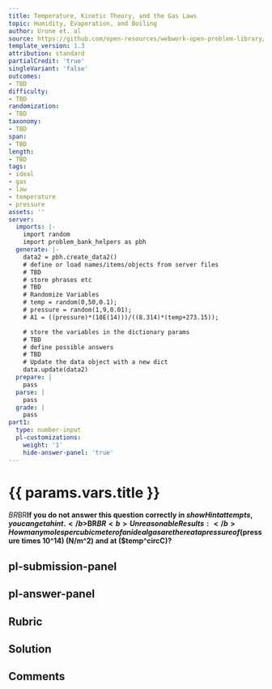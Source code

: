```yaml
---
title: Temperature, Kinetic Theory, and the Gas Laws
topic: Humidity, Evaporation, and Boiling
author: Urone et. al
source: https://github.com/open-resources/webwork-open-problem-library/tree/master/Contrib/BrockPhysics/College_Physics_Urone/13.Temperature_Kinetic_Theory_and_the_Gas_Laws/Humidity_Evaporation_and_Boiling/NU_U17-13-06-021.pg
template_version: 1.3
attribution: standard
partialCredit: 'true'
singleVariant: 'false'
outcomes:
- TBD
difficulty:
- TBD
randomization:
- TBD
taxonomy:
- TBD
span:
- TBD
length:
- TBD
tags:
- ideal
- gas
- law
- temperature
- pressure
assets: ''
server:
  imports: |-
    import random
    import problem_bank_helpers as pbh
  generate: |-
    data2 = pbh.create_data2()
    # define or load names/items/objects from server files
    # TBD
    # store phrases etc
    # TBD
    # Randomize Variables
    # temp = random(0,50,0.1);
    # pressure = random(1,9,0.01);
    # A1 = ((pressure)*(10E(14)))/((8.314)*(temp+273.15));

    # store the variables in the dictionary params
    # TBD
    # define possible answers
    # TBD
    # Update the data object with a new dict
    data.update(data2)
  prepare: |
    pass
  parse: |
    pass
  grade: |
    pass
part1:
  type: number-input
  pl-customizations:
    weight: '1'
    hide-answer-panel: 'true'
---
```


# {{ params.vars.title }} 


$BR$BR<b>If you do not answer this question correctly in $showHint attempts, you can get a hint.</b>$BR$BR<b>Unreasonable Results:</b> How many moles per cubic meter of an ideal gas are there at a pressure of ($pressure times 10^14) (N/m^2) and at ($temp^circC)?


## pl-submission-panel 


## pl-answer-panel 


## Rubric 


## Solution 


## Comments 



